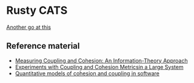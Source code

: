 # Rusty CATS

[Another go at this](https://github.com/ThomWright/cats)

## Reference material

- [Measuring Coupling and Cohesion: An Information-Theory Approach](www.sdml.cs.kent.edu/library/Allen99.pdf)
- [Experiments with Coupling and Cohesion Metricsin a Large System](http://www.csi.uottawa.ca/~tcl/papers/metrics/ExpWithCouplingCohesion.pdf)
- [Quantitative models of cohesion and coupling in software](http://citeseerx.ist.psu.edu/viewdoc/download?doi=10.1.1.94.183&rep=rep1&type=pdf)
